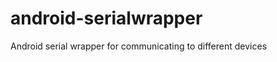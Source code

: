 android-serialwrapper
=====================

Android serial wrapper for communicating to different devices